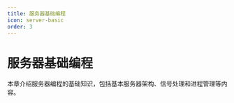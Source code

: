 ```yaml
---
title: 服务器基础编程
icon: server-basic
order: 3
---
```


# 服务器基础编程

本章介绍服务器编程的基础知识，包括基本服务器架构、信号处理和进程管理等内容。
